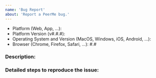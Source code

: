 ```yaml
---
name: 'Bug Report'
about: 'Report a PeerMe bug.'
---
```


- Platform (Web, App, ...):
- Platform Version (v#.#.#):
- Operating System and Version (MacOS, Windows, iOS, Android, ...):
- Browser (Chrome, Firefox, Safari, ...): #.#

### Description:

### Detailed steps to reproduce the issue:
